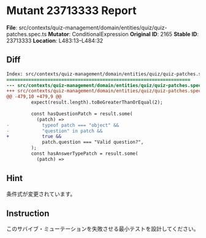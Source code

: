 # Mutant 23713333 Report

**File**: src/contexts/quiz-management/domain/entities/quiz/quiz-patches.spec.ts
**Mutator**: ConditionalExpression
**Original ID**: 2165
**Stable ID**: 23713333
**Location**: L483:13–L484:32

## Diff

```diff
Index: src/contexts/quiz-management/domain/entities/quiz/quiz-patches.spec.ts
===================================================================
--- src/contexts/quiz-management/domain/entities/quiz/quiz-patches.spec.ts	original
+++ src/contexts/quiz-management/domain/entities/quiz/quiz-patches.spec.ts	mutated #2165
@@ -479,10 +479,9 @@
         expect(result.length).toBeGreaterThanOrEqual(2);
 
         const hasQuestionPatch = result.some(
           (patch) =>
-            typeof patch === "object" &&
-            "question" in patch &&
+            true &&
             patch.question === "Valid question?",
         );
         const hasAnswerTypePatch = result.some(
           (patch) =>
```

## Hint

条件式が変更されています。

## Instruction

このサバイブ・ミューテーションを失敗させる最小テストを設計してください。
